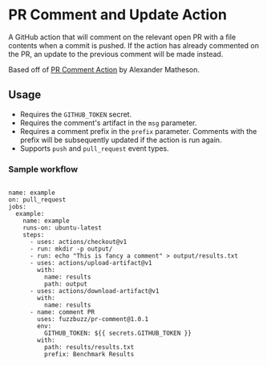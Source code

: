 # PR Comment and Update Action

A GitHub action that will comment on the relevant open PR with a file contents when a commit is pushed. If the action has already commented on the PR, an update to the previous comment will be made instead.

Based off of [PR Comment Action](https://github.com/machine-learning-apps/pr-comment) by Alexander Matheson.

## Usage

- Requires the `GITHUB_TOKEN` secret.
- Requires the comment's artifact in the `msg` parameter.
- Requires a comment prefix in the `prefix` parameter. Comments with the prefix will be subsequently updated if the action is run again.
- Supports `push` and `pull_request` event types.

### Sample workflow

```
  
name: example
on: pull_request
jobs:
  example:
    name: example
    runs-on: ubuntu-latest
    steps:
      - uses: actions/checkout@v1
      - run: mkdir -p output/
      - run: echo "This is fancy a comment" > output/results.txt
      - uses: actions/upload-artifact@v1
        with:
          name: results
          path: output
      - uses: actions/download-artifact@v1
        with:
          name: results
      - name: comment PR
        uses: fuzzbuzz/pr-comment@1.0.1
        env:
          GITHUB_TOKEN: ${{ secrets.GITHUB_TOKEN }}
        with:
          path: results/results.txt
          prefix: Benchmark Results
```
